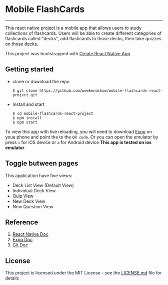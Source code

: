 # Mobile FlashCards
---
This react native project is a mobile app that allows users to study collections of flashcards. Users will be able to create different categories of flashcards called "decks", add flashcards to those decks, then take quizzes on those decks.

This project was bootstrapped with [Create React Native App](https://github.com/react-community/create-react-native-app).

## Getting started
* clone or download the repo
    ```
    $ git clone https://github.com/weekendchow/mobile-flashcards-react-project.git
    ```
* Install and start
    ```
    $ cd mobile-flashcards-react-project
    $ npm install
    $ npm start
    ```
To view this app with live reloading, you will need to download [Expo](https://expo.io/) on youe phone and point the to the `QR code`.
Or you can open the emulator by press `i` for iOS device or `a` for Android device
**This app is tested on ios emulator**

## Toggle butween pages
This application have five views:
* Deck List View (Default View)
* Individual Deck View
* Quiz View
* New Deck View
* New Question View

## Reference

1. [React Native Doc](https://facebook.github.io/react-native/docs/getting-started.html)
2. [Expo Doc](https://docs.expo.io/versions/latest/)
3. [Git Doc](https://git-scm.com/doc)

## License

This project is licensed under the MIT License - see the [LICENSE.md](LICENSE.md) file for details
